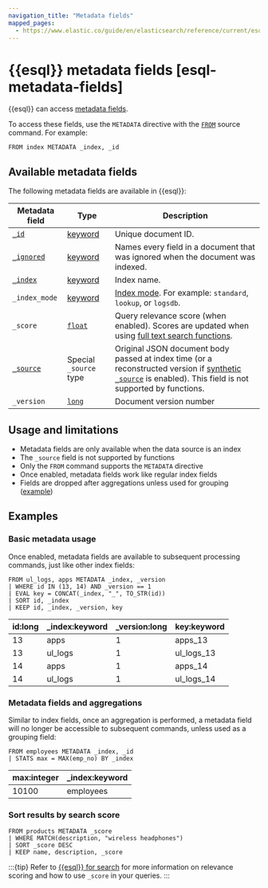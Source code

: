 ```yaml
---
navigation_title: "Metadata fields"
mapped_pages:
  - https://www.elastic.co/guide/en/elasticsearch/reference/current/esql-metadata-fields.html
---
```


# {{esql}} metadata fields [esql-metadata-fields]

{{esql}} can access [metadata fields](/reference/elasticsearch/mapping-reference/document-metadata-fields.md).

To access these fields, use the `METADATA` directive with the [`FROM`](/reference/query-languages/esql/commands/source-commands.md#esql-from) source command. For example:

```esql
FROM index METADATA _index, _id
```

## Available metadata fields

The following metadata fields are available in {{esql}}:

| Metadata field | Type | Description |
|---------------|------|-------------|
| [`_id`](/reference/elasticsearch/mapping-reference/mapping-id-field.md) | [keyword](/reference/elasticsearch/mapping-reference/keyword.md) | Unique document ID. |
| [`_ignored`](/reference/elasticsearch/mapping-reference/mapping-ignored-field.md) | [keyword](/reference/elasticsearch/mapping-reference/keyword.md) | Names every field in a document that was ignored when the document was indexed. |
| [`_index`](/reference/elasticsearch/mapping-reference/mapping-index-field.md) | [keyword](/reference/elasticsearch/mapping-reference/keyword.md) | Index name. |
| `_index_mode` | [keyword](/reference/elasticsearch/mapping-reference/keyword.md) | [Index mode](/reference/elasticsearch/index-settings/index-modules.md#index-mode-setting). For example: `standard`, `lookup`, or `logsdb`. |
| `_score` | [`float`](/reference/elasticsearch/mapping-reference/number.md) | Query relevance score (when enabled). Scores are updated when using [full text search functions](/reference/query-languages/esql/functions-operators/search-functions.md). |
| [`_source`](/reference/elasticsearch/mapping-reference/mapping-source-field.md) | Special `_source` type | Original JSON document body passed at index time (or a reconstructed version if [synthetic `_source`](/reference/elasticsearch/mapping-reference/mapping-source-field.md#synthetic-source) is enabled). This field is not supported by functions. |
| `_version` | [`long`](/reference/elasticsearch/mapping-reference/number.md) | Document version number |

## Usage and limitations

- Metadata fields are only available when the data source is an index
- The `_source` field is not supported by functions
- Only the `FROM` command supports the `METADATA` directive
- Once enabled, metadata fields work like regular index fields
- Fields are dropped after aggregations unless used for grouping ([example](#group-results-by-metadata-fields))

## Examples

### Basic metadata usage

Once enabled, metadata fields are available to subsequent processing commands, just like other index fields:

```esql
FROM ul_logs, apps METADATA _index, _version
| WHERE id IN (13, 14) AND _version == 1
| EVAL key = CONCAT(_index, "_", TO_STR(id))
| SORT id, _index
| KEEP id, _index, _version, key
```

| id:long | _index:keyword | _version:long | key:keyword |
| --- | --- | --- | --- |
| 13 | apps | 1 | apps_13 |
| 13 | ul_logs | 1 | ul_logs_13 |
| 14 | apps | 1 | apps_14 |
| 14 | ul_logs | 1 | ul_logs_14 |

### Metadata fields and aggregations

Similar to index fields, once an aggregation is performed, a metadata field will no longer be accessible to subsequent commands, unless used as a grouping field:

```esql
FROM employees METADATA _index, _id
| STATS max = MAX(emp_no) BY _index
```

| max:integer | _index:keyword |
| --- | --- |
| 10100 | employees |

### Sort results by search score

```esql
FROM products METADATA _score
| WHERE MATCH(description, "wireless headphones")
| SORT _score DESC
| KEEP name, description, _score
```

:::{tip}
Refer to [{{esql}} for search](docs-content://solutions/search/esql-for-search.md#esql-for-search-scoring) for more information on relevance scoring and how to use `_score` in your queries.
:::